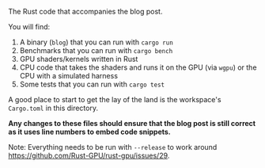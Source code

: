 The Rust code that accompanies the blog post.

You will find:

1. A binary (`blog`) that you can run with `cargo run`
2. Benchmarks that you can run with `cargo bench`
3. GPU shaders/kernels written in Rust
4. CPU code that takes the shaders and runs it on the GPU (via `wgpu`) or the CPU with a
   simulated harness
5. Some tests that you can run with `cargo test`

A good place to start to get the lay of the land is the workspace's `Cargo.toml` in this
directory.

**Any changes to these files should ensure that the blog post is still correct as it
uses line numbers to embed code snippets.**

Note: Everything needs to be run with `--release` to work around
https://github.com/Rust-GPU/rust-gpu/issues/29.
